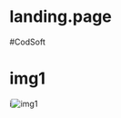 # landing.page
#CodSoft

# img1
i![img1](https://github.com/Codewithvarsil/landing.page/assets/139484836/5045b096-45df-4c6c-b626-3e1c7807d1b7)

